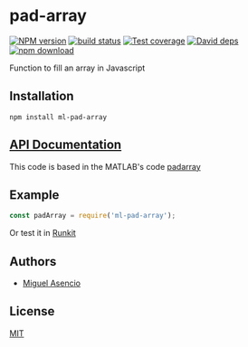 # pad-array

  [![NPM version][npm-image]][npm-url]
  [![build status][travis-image]][travis-url]
  [![Test coverage][coveralls-image]][coveralls-url]
  [![David deps][david-image]][david-url]
  [![npm download][download-image]][download-url]

Function to fill an array in Javascript

## Installation

`npm install ml-pad-array`

## [API Documentation](https://mljs.github.io/pad-array/)
This code is based in the MATLAB's code [padarray](http://www.mathworks.com/help/images/ref/padarray.html)

## Example

```js
const padArray = require('ml-pad-array');
```

Or test it in [Runkit](https://runkit.com/npm/ml-pad-array)

## Authors

- [Miguel Asencio](https://github.com/maasencioh)

## License

[MIT](./LICENSE)

[npm-image]: https://img.shields.io/npm/v/ml-pad-array.svg?style=flat-square
[npm-url]: https://npmjs.org/package/ml-pad-array
[travis-image]: https://img.shields.io/travis/mljs/pad-array/master.svg?style=flat-square
[travis-url]: https://travis-ci.org/mljs/pad-array
[coveralls-image]: https://img.shields.io/coveralls/mljs/pad-array.svg?style=flat-square
[coveralls-url]: https://coveralls.io/github/mljs/pad-array
[david-image]: https://img.shields.io/david/mljs/pad-array.svg?style=flat-square
[david-url]: https://david-dm.org/mljs/pad-array
[download-image]: https://img.shields.io/npm/dm/ml-pad-array.svg?style=flat-square
[download-url]: https://npmjs.org/package/ml-pad-array
